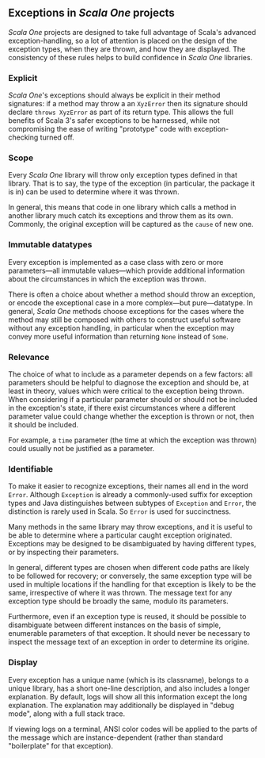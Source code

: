 ## Exceptions in _Scala One_ projects

_Scala One_ projects are designed to take full advantage of Scala's advanced exception-handling, so a
lot of attention is placed on the design of the exception types, when they are thrown, and how they
are displayed. The consistency of these rules helps to build confidence in _Scala One_ libraries.

### Explicit

_Scala One_'s exceptions should always be explicit in their method signatures: if a method may throw a
an `XyzError` then its signature should declare `throws XyzError` as part of its return type. This
allows the full benefits of Scala 3's safer exceptions to be harnessed, while not compromising the
ease of writing "prototype" code with exception-checking turned off.

### Scope

Every _Scala One_ library will throw only exception types defined in that library. That is to say, the
type of the exception (in particular, the package it is in) can be used to determine where it was
thrown.

In general, this means that code in one library which calls a method in another library much catch
its exceptions and throw them as its own. Commonly, the original exception will be captured as the
`cause` of new one.

### Immutable datatypes

Every exception is implemented as a case class with zero or more parameters—all immutable
values—which provide additional information about the circumstances in which the exception was
thrown.

There is often a choice about whether a method should throw an exception, or encode the exceptional
case in a more complex—but pure—datatype. In general, _Scala One_ methods choose exceptions for the cases
where the method may still be composed with others to construct useful software without any
exception handling, in particular when the exception may convey more useful information than
returning `None` instead of `Some`.

### Relevance

The choice of what to include as a parameter depends on a few factors: all parameters should be
helpful to diagnose the exception and should be, at least in theory, values which were critical to
the exception being thrown. When considering if a particular parameter should or should not be
included in the exception's state, if there exist circumstances where a different parameter value
could change whether the exception is thrown or not, then it should be included.

For example, a `time` parameter (the time at which the exception was thrown) could usually not be
justified as a parameter.

### Identifiable

To make it easier to recognize exceptions, their names all end in the word `Error`. Although
`Exception` is already a commonly-used suffix for exception types and Java distinguishes between
subtypes of `Exception` and `Error`, the distinction is rarely used in Scala. So `Error` is used
for succinctness.

Many methods in the same library may throw exceptions, and it is useful to be able to determine
where a particular caught exception originated. Exceptions may be designed to be disambiguated by
having different types, or by inspecting their parameters.

In general, different types are chosen when different code paths are likely to be followed for
recovery; or conversely, the same exception type will be used in multiple locations if the handling
for that exception is likely to be the same, irrespective of where it was thrown. The message text
for any exception type should be broadly the same, modulo its parameters.

Furthermore, even if an exception type is reused, it should be possible to disambiguate between
different instances on the basis of simple, enumerable parameters of that exception. It should never
be necessary to inspect the message text of an exception in order to determine its origine.

### Display

Every exception has a unique name (which is its classname), belongs to a unique library, has a short
one-line description, and also includes a longer explanation. By default, logs will show all this
information except the long explanation. The explanation may additionally be displayed in "debug
mode", along with a full stack trace.

If viewing logs on a terminal, ANSI color codes will be applied to the parts of the message which
are instance-dependent (rather than standard "boilerplate" for that exception).
